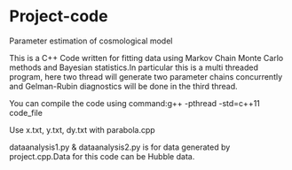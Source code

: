 # Project-code
Parameter estimation of cosmological model


This is a C++ Code written for fitting data using Markov Chain Monte Carlo methods and Bayesian statistics.In particular this is a multi threaded program, here two thread will generate two parameter chains concurrently and Gelman-Rubin diagnostics will be done in the third thread.

You can compile the code using command:g++ -pthread -std=c++11 code_file

Use x.txt, y.txt, dy.txt with parabola.cpp

dataanalysis1.py & dataanalysis2.py is for data generated by project.cpp.Data for this code can be Hubble data.

